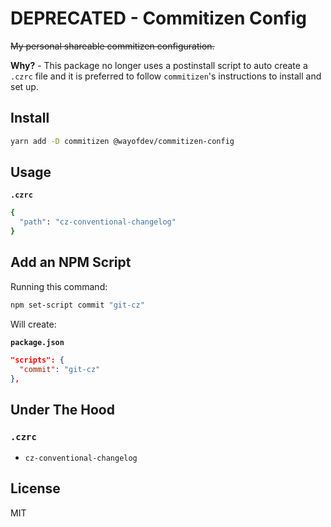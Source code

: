 # DEPRECATED - Commitizen Config

~~My personal shareable commitizen configuration.~~

**Why?** - This package no longer uses a postinstall script to auto create a `.czrc` file and it is preferred to follow `commitizen`'s instructions to install and set up.

## Install

```bash
yarn add -D commitizen @wayofdev/commitizen-config
```

## Usage

**`.czrc`**

```bash
{
  "path": "cz-conventional-changelog"
}
```

## Add an NPM Script

Running this command:

```bash
npm set-script commit "git-cz"
```

Will create:

**`package.json`**

```json
"scripts": {
  "commit": "git-cz"
},
```

## Under The Hood

### `.czrc`

- `cz-conventional-changelog`

## License

MIT
